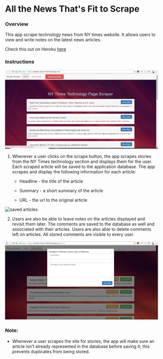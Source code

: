 # All the News That's Fit to Scrape

### Overview

This app scrape technology news from NY times website. It allows users to view and write notes on the latest news articles.

Check this out on Heroku [here](https://shielded-retreat-14624.herokuapp.com/ "Heroku Link")



### Instructions

![homepage](./public/images/home.PNG "homepage")

  1. Whenever a user clicks on the scrape button, the app scrapes stories from the NY Times technology section and displays them for the user. Each scraped article will be saved to the application database. The app scrapes and display the following information for each article:

     * Headline - the title of the article

     * Summary - a short summary of the article

     * URL - the url to the original article

![saved articles](./public/images/savedl.PNG "saved")

  2. Users are also be able to leave notes on the articles displayed and revisit them later. The comments are saved to the database as well and associated with their articles. Users are also able to delete comments left on articles. All stored comments are visible to every user.

![note modal](./public/images/modal.PNG "note modal")

### Note:

* Whenever a user scrapes the site for stories, the app will make sure an article isn't already represented in the database before saving it; this prevents duplicates from being stored.


